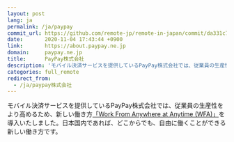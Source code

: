 ```yaml
---
layout: post
lang: ja
permalink: /ja/paypay
commit_url: https://github.com/remote-jp/remote-in-japan/commit/da331c7b8a907413399ec9b04eb5c79a22da0851
date:       2020-11-04 17:43:44 +0900
link:       https://about.paypay.ne.jp
domain:     paypay.ne.jp
title:      PayPay株式会社
description: 'モバイル決済サービスを提供しているPayPay株式会社では、従業員の生産性をより高めるため、新しい働き方「Work From Anywhere at Anytime (WFA)」を導入いたしました。日本国内であれば、どこからでも、自由に働くことができる新しい働き方です。'
categories: full_remote
redirect_from:
  - /ja/paypay株式会社
---
```


<p>モバイル決済サービスを提供しているPayPay株式会社では、従業員の生産性をより高めるため、新しい働き方<a href="https://about.paypay.ne.jp/career/wfa/">「Work From Anywhere at Anytime (WFA)」</a>を導入いたしました。日本国内であれば、どこからでも、自由に働くことができる新しい働き方です。</p>

